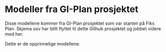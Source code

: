 # Modeller fra GI-Plan prosjektet

Disse modellene kommer fra GI-Plan prosjektet som var starten på Fiks Plan.
Skjema osv har blitt flyttet til dette Github prosjektet og jobbet videre med her.

Dette er de opprinnelige modellene.

